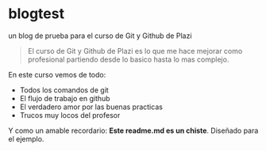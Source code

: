 # blogtest 
un blog de prueba para el curso de Git y Github de Plazi

>El curso de Git y Github de Plazi es lo que me hace mejorar como profesional partiendo desde lo basico hasta lo mas complejo.

En este curso vemos de todo:
* Todos los comandos de git
* El flujo de trabajo en github
* El verdadero amor por las buenas practicas
* Trucos muy locos del profesor

Y como un amable recordario: **Este readme.md es un chiste**. Diseñado para el ejemplo.